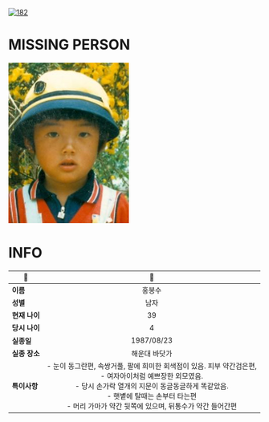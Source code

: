[![182](https://img.shields.io/badge/%EC%8B%A4%EC%A2%85%EC%8B%A0%EA%B3%A0%EB%8A%94%20%EA%B5%AD%EB%B2%88%EC%97%86%EC%9D%B4-182-blue)](http://safe182.go.kr/index.do)

# MISSING PERSON

<img src="./missing_person.jpg">

# INFO

|🔑|💎|
|--|:--:|
|**이름**|홍봉수|
|**성별**|남자|
|**현재 나이**|39|
|**당시 나이**|4|
|**실종일**|1987/08/23|
|**실종 장소**|해운대 바닷가|
|**특이사항**|- 눈이 동그란편, 속쌍거풀,  팔에 희미한 회색점이 있음. 피부 약간검은편,</br>- 여자아이처럼 예쁘장한 외모였음.</br>- 당시 손가락 열개의 지문이 동글동글하게 똑같았음.</br>- 햇볕에 탈때는 손부터 타는편</br>- 머리 가마가 약간 뒷쪽에 있으며, 뒤통수가 약간 들어간편|

